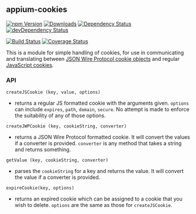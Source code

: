 ## appium-cookies

[![npm Version](https://img.shields.io/npm/v/appium-cookies.svg)](https://www.npmjs.com/package/appium-cookies)
[![Downloads](http://img.shields.io/npm/dm/appium-cookies.svg)](https://npmjs.org/package/appium-cookies)
[![Dependency Status](https://david-dm.org/appium/appium-cookies/master.svg)](https://david-dm.org/appium/appium-cookies/)
[![devDependency Status](https://david-dm.org/appium/appium-cookies/dev-status.svg)](https://david-dm.org/appium/appium-cookies#info=devDependencies)

[![Build Status](https://api.travis-ci.org/appium/appium-cookies.png?branch=master)](https://travis-ci.org/appium/appium-cookies)
[![Coverage Status](https://img.shields.io/coveralls/appium/appium-cookies/master.svg)](https://coveralls.io/github/appium/appium-cookies?branch=master)

This is a module for simple handling of cookies, for use in communicating and translating between [JSON Wire Protocol cookie objects](https://code.google.com/p/selenium/wiki/JsonWireProtocol#Cookie_JSON_Object) and regular [JavaScript cookies](https://developer.mozilla.org/en-US/docs/Web/API/Document/cookie).

### API

`createJSCookie (key, value, options)`

- returns a regular JS formatted cookie with the arguments given. `options` can include `expires`, `path`, `domain`, `secure`. No attempt is made to enforce the suitability of any of those options.

`createJWPCookie (key, cookieString, converter)`

- returns a JSON Wire Protocol formatted cookie. It will convert the values if a converter is provided. `converter` is any method that takes a string and returns something.

`getValue (key, cookieString, converter)`

- parses the `cookieString` for a key and returns the value. It will convert the value if a converter is provided.

`expireCookie(key, options)`

- returns an expired cookie which can be assigned to a cookie that you wish to delete. `options` are the same as those for `createJSCookie`.
